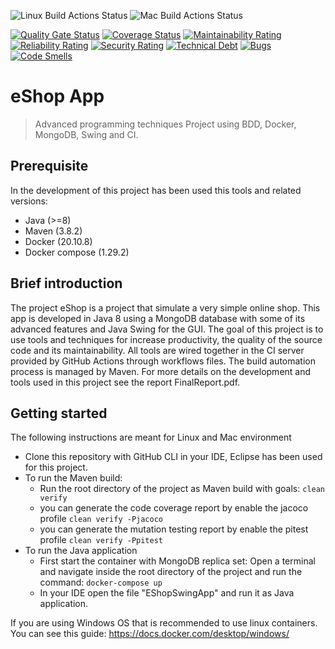 
![Linux Build Actions Status](https://github.com/GiovanniBurbi/e-shop/actions/workflows/maven-linux.yml/badge.svg)
![Mac Build Actions Status](https://github.com/GiovanniBurbi/e-shop/actions/workflows/maven-mac.yml/badge.svg)

[![Quality Gate Status](https://sonarcloud.io/api/project_badges/measure?project=GiovanniBurbi_e-shop&metric=alert_status)](https://sonarcloud.io/summary/new_code?id=GiovanniBurbi_e-shop)
[![Coverage Status](https://coveralls.io/repos/github/GiovanniBurbi/e-shop/badge.svg)](https://coveralls.io/github/GiovanniBurbi/e-shop)
[![Maintainability Rating](https://sonarcloud.io/api/project_badges/measure?project=GiovanniBurbi_e-shop&metric=sqale_rating)](https://sonarcloud.io/summary/new_code?id=GiovanniBurbi_e-shop)
[![Reliability Rating](https://sonarcloud.io/api/project_badges/measure?project=GiovanniBurbi_e-shop&metric=reliability_rating)](https://sonarcloud.io/summary/new_code?id=GiovanniBurbi_e-shop)
[![Security Rating](https://sonarcloud.io/api/project_badges/measure?project=GiovanniBurbi_e-shop&metric=security_rating)](https://sonarcloud.io/summary/new_code?id=GiovanniBurbi_e-shop)
[![Technical Debt](https://sonarcloud.io/api/project_badges/measure?project=GiovanniBurbi_e-shop&metric=sqale_index)](https://sonarcloud.io/summary/new_code?id=GiovanniBurbi_e-shop)
[![Bugs](https://sonarcloud.io/api/project_badges/measure?project=GiovanniBurbi_e-shop&metric=bugs)](https://sonarcloud.io/summary/new_code?id=GiovanniBurbi_e-shop)
[![Code Smells](https://sonarcloud.io/api/project_badges/measure?project=GiovanniBurbi_e-shop&metric=code_smells)](https://sonarcloud.io/summary/new_code?id=GiovanniBurbi_e-shop)
 # eShop App
> Advanced programming techniques Project using BDD, Docker, MongoDB, Swing and CI.

## Prerequisite 
In the development of this project has been used this tools and related versions:
 * Java (>=8)
 * Maven (3.8.2)
 * Docker (20.10.8)
 * Docker compose (1.29.2)
## Brief introduction
The project eShop is a project that simulate a very simple online shop. This app is developed in Java 8 using a MongoDB database with some of its advanced features and Java Swing for the GUI. The goal of this project is to use tools and techniques for increase productivity, the quality of the source code and its maintainability. All tools are wired together in the CI server provided by GitHub Actions through workflows files. The build automation process is managed by Maven. For more details on the development and tools used in this project see the report FinalReport.pdf.
## Getting started
The following instructions are meant for Linux and Mac environment
* Clone this repository with GitHub CLI in your IDE, Eclipse has been used for this project.
* To run the Maven build:
  * Run the root directory of the project as Maven build with goals:
    `clean verify`
  * you can generate the code coverage report by enable the jacoco profile
    `clean verify -Pjacoco`
  * you can generate the mutation testing report by enable the pitest profile
    `clean verify -Ppitest`
* To run the Java application
  * First start the container with MongoDB replica set:
    Open a terminal and navigate inside the root directory of the project and run the command:
      `docker-compose up`
   * In your IDE open the file "EShopSwingApp" and run it as Java application.

If you are using Windows OS that is recommended to use linux containers. You can see this guide: https://docs.docker.com/desktop/windows/
